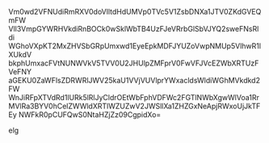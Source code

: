 Vm0wd2VFNUdiRmRXV0doVlltdHdUMVp0TVc5V1ZsbDNXa1JTV0ZKdGVEQmFW
Vll3VmpGYWRHVkdiRnBOCk0wSklWbTB4UzFJeVRrbGlSbVJYQ2sweFNsRldi
WGhoVXpKT2MxZHVSbGRpUmxwd1EyeEpkMDFJYUZoVwpNMUp5VlhwR1lXUkdV
bkphUmxacFVtNUNWVkV5TVV0U2JHUlpZMFprV0FwVFJVcEZWbXRTUzFVeFNY
aGEKU0ZaWFlsZDRWRlJWV25kaU1VVjVUVlprYWxacldsWldiWGhMVkdkd2FW
WnJiRFpXTVdRd1lURk5lRlJyCldrOEtWbFphVDFWc2FGTlNWbXgwWlVoa1Rr
MVlRa3BYV0hCelZWWldXRTlWZUZwV2JWSllXa1ZHZGxNeApjRWxoUjJkTFEy
NWFkR0pCUFQwS0NtaHZjZz09CgpidXo=

elg